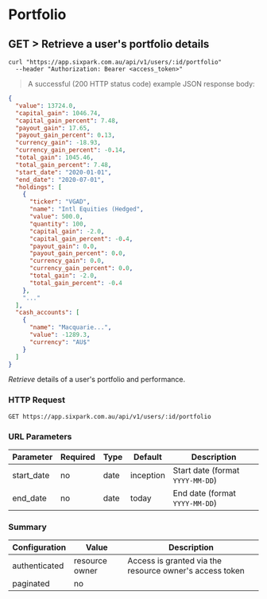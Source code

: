 # Portfolio

## GET > Retrieve a user's portfolio details

```shell
curl "https://app.sixpark.com.au/api/v1/users/:id/portfolio"
  --header "Authorization: Bearer <access_token>"
```

> A successful (200 HTTP status code) example JSON response body:

```json
{
  "value": 13724.0,
  "capital_gain": 1046.74,
  "capital_gain_percent": 7.48,
  "payout_gain": 17.65,
  "payout_gain_percent": 0.13,
  "currency_gain": -18.93,
  "currency_gain_percent": -0.14,
  "total_gain": 1045.46,
  "total_gain_percent": 7.48,
  "start_date": "2020-01-01",
  "end_date": "2020-07-01",
  "holdings": [
    {
      "ticker": "VGAD",
      "name": "Intl Equities (Hedged",
      "value": 500.0,
      "quantity": 100,
      "capital_gain": -2.0,
      "capital_gain_percent": -0.4,
      "payout_gain": 0.0,
      "payout_gain_percent": 0.0,
      "currency_gain": 0.0,
      "currency_gain_percent": 0.0,
      "total_gain": -2.0,
      "total_gain_percent": -0.4
    },
    "..."
  ],
  "cash_accounts": [
    {
      "name": "Macquarie...",
      "value": -1289.3,
      "currency": "AU$"
    }
  ]
}
```

_Retrieve_ details of a user's portfolio and performance.

### HTTP Request

`GET https://app.sixpark.com.au/api/v1/users/:id/portfolio`

### URL Parameters

Parameter | Required | Type | Default | Description
--------- | ----------- | ----------- | ----------- | -----------
start_date | no | date | inception | Start date (format `YYYY-MM-DD`)
end_date | no | date | today | End date (format `YYYY-MM-DD`)

### Summary

Configuration | Value | Description
--------- | ------- | -----------
authenticated | resource owner | Access is granted via the resource owner's access token
paginated | no |